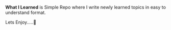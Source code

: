 **What I Learned** is Simple Repo where I write newly learned topics in easy to understand format.

Lets Enjoy.....🥳